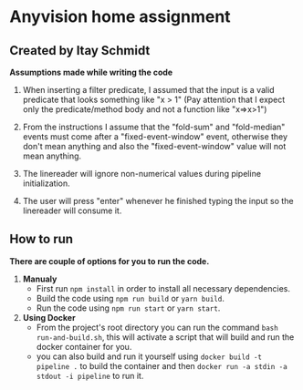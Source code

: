 # Anyvision home assignment
## Created by Itay Schmidt

**Assumptions made while writing the code**

1. When inserting a filter predicate, I assumed that the input is a valid predicate that looks
   something like "x > 1" (Pay attention that I expect only the predicate/method body and not a function like "x=>x>1")
   

2. From the instructions I assume that the "fold-sum" and "fold-median" events must come after a "fixed-event-window" event,
   otherwise they don't mean anything and also the "fixed-event-window" value will not mean anything.

3. The linereader will ignore non-numerical values during pipeline initialization.

4. The user will press "enter" whenever he finished typing the input so the linereader will consume it.
## How to run
**There are couple of options for you to run the code.**
1. **Manualy**
   *  First run ```npm install``` in order to install all necessary dependencies.
   *  Build the code using ```npm run build``` or ```yarn build```.
   *  Run the code using ```npm run start``` or ```yarn start```.
2. **Using Docker**
   * From the project's root directory you can run the command ```bash run-and-build.sh```, this will activate a script that will build and run the docker container for you.
   * you can also build and run it yourself using ```docker build -t pipeline .``` to build the container and then ```docker run -a stdin -a stdout -i pipeline``` to run it.
